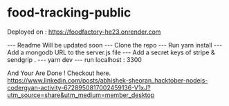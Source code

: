 # food-tracking-public

Deployed on : https://foodfactory-he23.onrender.com

--- Readme Will be updated soon 
--- Clone the repo 
--- Run yarn install 
--- Add a mongodb URL to the server.js file 
--- Add a secret keys of stripe & sendgrip .
--- yarn dev 
--- run localhost : 3300 

And Your Are Done !
Checkout here.
https://www.linkedin.com/posts/abhishek-sheoran_hacktober-nodejs-codergyan-activity-6728950817002459136-V1xJ?utm_source=share&utm_medium=member_desktop
